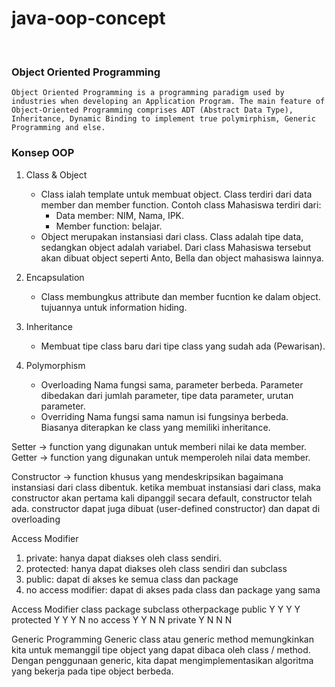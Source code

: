 # __java-oop-concept__

<br>

### Object Oriented Programming 

	Object Oriented Programming is a programming paradigm used by industries when developing an Application Program. The main feature of Object-Oriented Programming comprises ADT (Abstract Data Type), Inheritance, Dynamic Binding to implement true polymirphism, Generic Programming and else.

### Konsep OOP

1. Class & Object

	- Class ialah template untuk membuat object. Class terdiri dari data member dan member function. Contoh class Mahasiswa terdiri dari:
		- Data member: NIM, Nama, IPK.
		- Member function: belajar.
	- Object merupakan instansiasi dari class.
	Class adalah tipe data, sedangkan object adalah variabel. Dari class Mahasiswa tersebut akan dibuat object seperti Anto, Bella dan object mahasiswa lainnya.

2. Encapsulation 
	- Class membungkus attribute dan member fucntion ke dalam object. tujuannya untuk information hiding.
3. Inheritance
	- Membuat tipe class baru dari tipe class yang sudah ada (Pewarisan).
4. Polymorphism
	- Overloading
	   Nama fungsi sama, parameter berbeda. Parameter dibedakan dari jumlah parameter, tipe data parameter, urutan parameter.
	- Overriding
	   Nama fungsi sama namun isi fungsinya berbeda. Biasanya diterapkan ke class yang memiliki inheritance.

Setter -> function yang digunakan untuk memberi nilai ke data member.
Getter -> function yang digunakan untuk memperoleh nilai data member.

Constructor -> function khusus yang mendeskripsikan bagaimana instansiasi dari class dibentuk.
ketika membuat instansiasi dari class, maka  constructor akan pertama kali dipanggil
secara default, constructor telah ada.
constructor dapat juga dibuat (user-defined constructor) dan dapat di overloading

Access Modifier
1. private: hanya dapat diakses oleh class sendiri.
2. protected: hanya dapat diakses oleh class sendiri dan subclass
3. public: dapat di akses ke semua class dan package
4. no access modifier: dapat di akses pada class dan package yang sama

Access Modifier	class	package	subclass  otherpackage
public		Y	Y	Y		Y
protected	Y	Y	Y		N
no access 	Y	Y	N		N
private		Y	N	N		N


Generic Programming
Generic class atau generic method memungkinkan kita untuk memanggil tipe object yang dapat dibaca oleh class / method.
Dengan penggunaan generic, kita dapat mengimplementasikan algoritma yang bekerja pada tipe object berbeda.
